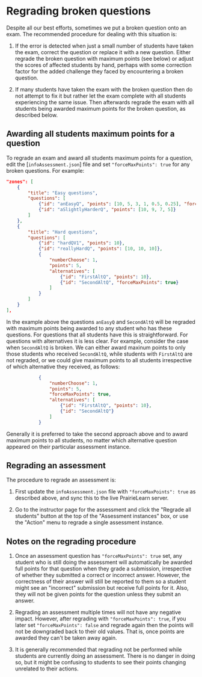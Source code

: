 
# Regrading broken questions

Despite all our best efforts, sometimes we put a broken question onto an exam. The recommended procedure for dealing with this situation is:

1. If the error is detected when just a small number of students have taken the exam, correct the question or replace it with a new question. Either regrade the broken question with maximum points (see below) or adjust the scores of affected students by hand, perhaps with some correction factor for the added challenge they faced by encountering a broken question.

2. If many students have taken the exam with the broken question then do not attempt to fix it but rather let the exam complete with all students experiencing the same issue. Then afterwards regrade the exam with all students being awarded maximum points for the broken question, as described below.


## Awarding all students maximum points for a question

To regrade an exam and award all students maximum points for a question, edit the [`infoAssessment.json`] file and set `"forceMaxPoints": true` for any broken questions. For example:

```json
"zones": [
    {
        "title": "Easy questions",
        "questions": [
            {"id": "anEasyQ", "points": [10, 5, 3, 1, 0.5, 0.25], "forceMaxPoints": true},
            {"id": "aSlightlyHarderQ", "points": [10, 9, 7, 5]}
        ]
    },
    {
        "title": "Hard questions",
        "questions": [
            {"id": "hardQV1", "points": 10},
            {"id": "reallyHardQ", "points": [10, 10, 10]},
            {
                "numberChoose": 1,
                "points": 5,
                "alternatives": [
                    {"id": "FirstAltQ", "points": 10},
                    {"id": "SecondAltQ", "forceMaxPoints": true}
                ]
            }
        ]
    }
],
```

In the example above the questions `anEasyQ` and `SecondAltQ` will be regraded with maximum points being awarded to any student who has these questions. For questions that all students have this is straightforward. For questions with alternatives it is less clear. For example, consider the case when `SecondAltQ` is broken. We can either award maxinum points to only those students who received `SecondAltQ`, while students with `FirstAltQ` are not regraded, or we could give maximum points to all students irrespective of which alternative they received, as follows:

```json
            {
                "numberChoose": 1,
                "points": 5,
                "forceMaxPoints": true,
                "alternatives": [
                    {"id": "FirstAltQ", "points": 10},
                    {"id": "SecondAltQ"}
                ]
            }
```

Generally it is preferred to take the second approach above and to award maximum points to all students, no matter which alternative question appeared on their particular assessment instance.

## Regrading an assessment

The procedure to regrade an assessment is:

1. First update the `infoAssessment.json` file with `"forceMaxPoints": true` as described above, and sync this to the live PrairieLearn server.

1. Go to the instructor page for the assessment and click the "Regrade all students" button at the top of the "Assessment instances" box, or use the "Action" menu to regrade a single assessment instance.

## Notes on the regrading procedure

1. Once an assessment question has `"forceMaxPoints": true` set, any student who is still doing the assessment will automatically be awarded full points for that question when they grade a submission, irrespective of whether they submitted a correct or incorrect answer. However, the correctness of their answer will still be reported to them so a student might see an "incorrect" submission but receive full points for it. Also, they will not be given points for the question unless they submit an answer.

1. Regrading an assessment multiple times will not have any negative impact. However, after regrading with `"forceMaxPoints": true`, if you later set `"forceMaxPoints": false` and regrade again then the points will not be downgraded back to their old values. That is, once points are awarded they can't be taken away again.

1. It is generally recommended that regrading not be performed while students are currently doing an assessment. There is no danger in doing so, but it might be confusing to students to see their points changing unrelated to their actions.
